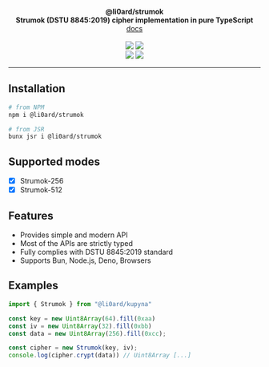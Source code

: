 <p align="center">
    <b>@li0ard/strumok</b><br>
    <b>Strumok (DSTU 8845:2019) cipher implementation in pure TypeScript</b>
    <br>
    <a href="https://li0ard.is-cool.dev/strumok">docs</a>
    <br><br>
    <a href="https://github.com/li0ard/strumok/actions/workflows/test.yml"><img src="https://github.com/li0ard/strumok/actions/workflows/test.yml/badge.svg" /></a>
    <a href="https://github.com/li0ard/strumok/blob/main/LICENSE"><img src="https://img.shields.io/github/license/li0ard/strumok" /></a>
    <br>
    <a href="https://npmjs.com/package/@li0ard/strumok"><img src="https://img.shields.io/npm/v/@li0ard/strumok" /></a>
    <a href="https://jsr.io/@li0ard/strumok"><img src="https://jsr.io/badges/@li0ard/strumok" /></a>
    <br>
    <hr>
</p>

## Installation

```bash
# from NPM
npm i @li0ard/strumok

# from JSR
bunx jsr i @li0ard/strumok
```

## Supported modes
- [x] Strumok-256
- [x] Strumok-512

## Features
- Provides simple and modern API
- Most of the APIs are strictly typed
- Fully complies with DSTU 8845:2019 standard
- Supports Bun, Node.js, Deno, Browsers

## Examples
```ts
import { Strumok } from "@li0ard/kupyna"

const key = new Uint8Array(64).fill(0xaa)
const iv = new Uint8Array(32).fill(0xbb)
const data = new Uint8Array(256).fill(0xcc);

const cipher = new Strumok(key, iv);
console.log(cipher.crypt(data)) // Uint8Array [...]
```